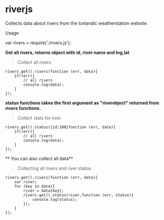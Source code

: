 riverjs
=========

Collects data about rivers from the Icelandic weatherstation website.

Usage

var rivers = require('./rivers.js');


**Get all rivers, returns object with id, river name and lng,lat**
>Collect all rivers

	rivers.get().rivers(function (err, data){
		if(!err){
			// all rivers
			console.log(data);
		}
	}); 


**status functions takes the first argument as "riverobject" returned from rivers functions.**
>Collect stats for river

	rivers.get().status({id:100}function (err, data){
		if(!err){
			// all rivers
			console.log(data);
		}
	}); 

** You can also collect all data**
>Collecting all rivers and river status

	rivers.get().rivers(function (err, data){
	    var river;
	    for (key in data){
	        river = data[key];
	        rivers.get().status(river,function (err, status){
	            console.log(status);
	        });
	    }
	}); 